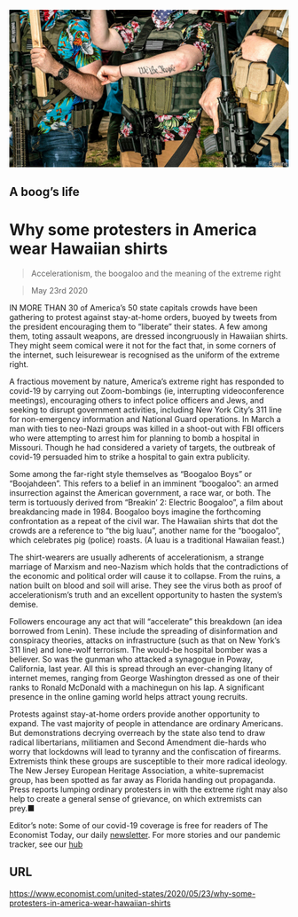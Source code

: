 ![](./images/20200523_USP004_0.jpg)

## A boog’s life

# Why some protesters in America wear Hawaiian shirts

> Accelerationism, the boogaloo and the meaning of the extreme right

> May 23rd 2020

IN MORE THAN 30 of America’s 50 state capitals crowds have been gathering to protest against stay-at-home orders, buoyed by tweets from the president encouraging them to “liberate” their states. A few among them, toting assault weapons, are dressed incongruously in Hawaiian shirts. They might seem comical were it not for the fact that, in some corners of the internet, such leisurewear is recognised as the uniform of the extreme right.

A fractious movement by nature, America’s extreme right has responded to covid-19 by carrying out Zoom-bombings (ie, interrupting videoconference meetings), encouraging others to infect police officers and Jews, and seeking to disrupt government activities, including New York City’s 311 line for non-emergency information and National Guard operations. In March a man with ties to neo-Nazi groups was killed in a shoot-out with FBI officers who were attempting to arrest him for planning to bomb a hospital in Missouri. Though he had considered a variety of targets, the outbreak of covid-19 persuaded him to strike a hospital to gain extra publicity.

Some among the far-right style themselves as “Boogaloo Boys” or “Boojahdeen”. This refers to a belief in an imminent “boogaloo”: an armed insurrection against the American government, a race war, or both. The term is tortuously derived from “Breakin’ 2: Electric Boogaloo”, a film about breakdancing made in 1984. Boogaloo boys imagine the forthcoming confrontation as a repeat of the civil war. The Hawaiian shirts that dot the crowds are a reference to “the big luau”, another name for the “boogaloo”, which celebrates pig (police) roasts. (A luau is a traditional Hawaiian feast.)

The shirt-wearers are usually adherents of accelerationism, a strange marriage of Marxism and neo-Nazism which holds that the contradictions of the economic and political order will cause it to collapse. From the ruins, a nation built on blood and soil will arise. They see the virus both as proof of accelerationism’s truth and an excellent opportunity to hasten the system’s demise.

Followers encourage any act that will “accelerate” this breakdown (an idea borrowed from Lenin). These include the spreading of disinformation and conspiracy theories, attacks on infrastructure (such as that on New York’s 311 line) and lone-wolf terrorism. The would-be hospital bomber was a believer. So was the gunman who attacked a synagogue in Poway, California, last year. All this is spread through an ever-changing litany of internet memes, ranging from George Washington dressed as one of their ranks to Ronald McDonald with a machinegun on his lap. A significant presence in the online gaming world helps attract young recruits.

Protests against stay-at-home orders provide another opportunity to expand. The vast majority of people in attendance are ordinary Americans. But demonstrations decrying overreach by the state also tend to draw radical libertarians, militiamen and Second Amendment die-hards who worry that lockdowns will lead to tyranny and the confiscation of firearms. Extremists think these groups are susceptible to their more radical ideology. The New Jersey European Heritage Association, a white-supremacist group, has been spotted as far away as Florida handing out propaganda. Press reports lumping ordinary protesters in with the extreme right may also help to create a general sense of grievance, on which extremists can prey.■

Editor’s note: Some of our covid-19 coverage is free for readers of The Economist Today, our daily [newsletter](https://www.economist.com/https://my.economist.com/user#newsletter). For more stories and our pandemic tracker, see our [hub](https://www.economist.com//news/2020/03/11/the-economists-coverage-of-the-coronavirus)

## URL

https://www.economist.com/united-states/2020/05/23/why-some-protesters-in-america-wear-hawaiian-shirts
